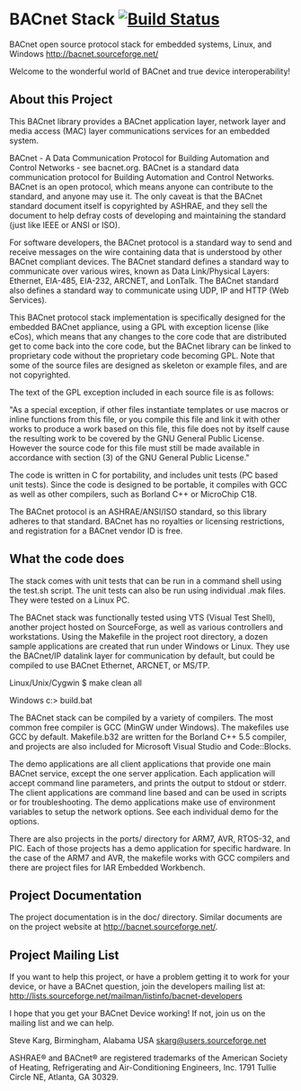 # BACnet Stack [![Build Status](https://travis-ci.com/bacnet-stack/bacnet-stack.svg?branch=master)](https://travis-ci.com/bacnet-stack/bacnet-stack)

BACnet open source protocol stack for embedded systems, Linux, and Windows
http://bacnet.sourceforge.net/

Welcome to the wonderful world of BACnet and true device interoperability!

About this Project
------------------

This BACnet library provides a BACnet application layer, network layer and
media access (MAC) layer communications services for an embedded system.

BACnet - A Data Communication Protocol for Building Automation and Control
Networks - see bacnet.org. BACnet is a standard data communication protocol for
Building Automation and Control Networks. BACnet is an open protocol, which
means anyone can contribute to the standard, and anyone may use it. The only
caveat is that the BACnet standard document itself is copyrighted by ASHRAE,
and they sell the document to help defray costs of developing and maintaining
the standard (just like IEEE or ANSI or ISO).

For software developers, the BACnet protocol is a standard way to send and
receive messages on the wire containing data that is understood by other BACnet
compliant devices. The BACnet standard defines a standard way to communicate
over various wires, known as Data Link/Physical Layers: Ethernet, EIA-485,
EIA-232, ARCNET, and LonTalk. The BACnet standard also defines a standard way
to communicate using UDP, IP and HTTP (Web Services).

This BACnet protocol stack implementation is specifically designed for the
embedded BACnet appliance, using a GPL with exception license (like eCos),
which means that any changes to the core code that are distributed get to come
back into the core code, but the BACnet library can be linked to proprietary
code without the proprietary code becoming GPL. Note that some of the source
files are designed as skeleton or example files, and are not copyrighted.

The text of the GPL exception included in each source file is as follows: 

"As a special exception, if other files instantiate templates or use macros or
inline functions from this file, or you compile this file and link it with
other works to produce a work based on this file, this file does not by itself
cause the resulting work to be covered by the GNU General Public License.
However the source code for this file must still be made available in
accordance with section (3) of the GNU General Public License."

The code is written in C for portability, and includes unit tests (PC based
unit tests). Since the code is designed to be portable, it compiles with GCC as
well as other compilers, such as Borland C++ or MicroChip C18.

The BACnet protocol is an ASHRAE/ANSI/ISO standard, so this library adheres to
that standard. BACnet has no royalties or licensing restrictions, and
registration for a BACnet vendor ID is free.

What the code does
------------------

The stack comes with unit tests that can be run in a command shell using the
test.sh script. The unit tests can also be run using individual .mak files.
They were tested on a Linux PC.

The BACnet stack was functionally tested using VTS (Visual Test Shell), another
project hosted on SourceForge, as well as various controllers and workstations.
Using the Makefile in the project root directory, a dozen sample applications
are created that run under Windows or Linux. They use the BACnet/IP datalink
layer for communication by default, but could be compiled to use BACnet 
Ethernet, ARCNET, or MS/TP.

Linux/Unix/Cygwin
$ make clean all

Windows
c:\> build.bat

The BACnet stack can be compiled by a variety of compilers.  The most common
free compiler is GCC (MinGW under Windows).  The makefiles use GCC by
default.  Makefile.b32 are written for the Borland C++ 5.5 compiler, and
projects are also included for Microsoft Visual Studio and Code::Blocks.

The demo applications are all client applications that provide one main BACnet
service, except the one server application.  Each application will accept 
command line parameters, and prints the output to stdout or stderr.  The client
applications are command line based and can be used in scripts or for 
troubleshooting.  The demo applications make use of environment variables to 
setup the network options.  See each individual demo for the options.

There are also projects in the ports/ directory for ARM7, AVR, RTOS-32, 
and PIC.  Each of those projects has a demo application for specific hardware.
In the case of the ARM7 and AVR, the makefile works with GCC compilers and
there are project files for IAR Embedded Workbench.

Project Documentation
---------------------

The project documentation is in the doc/ directory.  Similar documents are
on the project website at <http://bacnet.sourceforge.net/>.

Project Mailing List
--------------------

If you want to help this project, or have a problem getting it to work for
your device, or have a BACnet question, join the developers mailing list at:
http://lists.sourceforge.net/mailman/listinfo/bacnet-developers

I hope that you get your BACnet Device working!  If not, join us on the 
mailing list and we can help.

Steve Karg, Birmingham, Alabama USA
skarg@users.sourceforge.net

ASHRAE® and BACnet® are registered trademarks of the 
American Society of Heating, Refrigerating and Air-Conditioning Engineers, Inc.
1791 Tullie Circle NE, Atlanta, GA 30329.